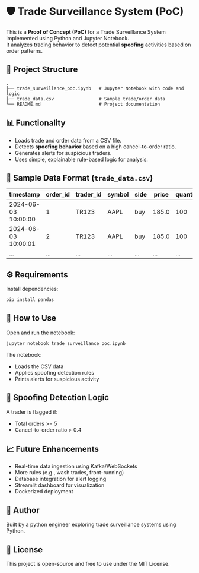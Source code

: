 # 🛡️ Trade Surveillance System (PoC)

This is a **Proof of Concept (PoC)** for a Trade Surveillance System implemented using Python and Jupyter Notebook.  
It analyzes trading behavior to detect potential **spoofing** activities based on order patterns.

## 📁 Project Structure

```
.
├── trade_surveillance_poc.ipynb   # Jupyter Notebook with code and logic
├── trade_data.csv                 # Sample trade/order data
└── README.md                      # Project documentation
```

## 📊 Functionality

- Loads trade and order data from a CSV file.
- Detects **spoofing behavior** based on a high cancel-to-order ratio.
- Generates alerts for suspicious traders.
- Uses simple, explainable rule-based logic for analysis.

## 📂 Sample Data Format (`trade_data.csv`)

| timestamp           | order_id | trader_id | symbol | side | price | quantity | status   |
|---------------------|----------|-----------|--------|------|-------|----------|----------|
| 2024-06-03 10:00:00 | 1        | TR123     | AAPL   | buy  | 185.0 | 100      | placed   |
| 2024-06-03 10:00:01 | 2        | TR123     | AAPL   | buy  | 185.0 | 100      | canceled |
| ...                 | ...      | ...       | ...    | ...  | ...   | ...      | ...      |

## ⚙️ Requirements

Install dependencies:

```bash
pip install pandas
```

## 🚀 How to Use

Open and run the notebook:

```bash
jupyter notebook trade_surveillance_poc.ipynb
```

The notebook:
- Loads the CSV data
- Applies spoofing detection rules
- Prints alerts for suspicious activity

## 📌 Spoofing Detection Logic

A trader is flagged if:
- Total orders >= 5
- Cancel-to-order ratio > 0.4

## 📈 Future Enhancements

- Real-time data ingestion using Kafka/WebSockets
- More rules (e.g., wash trades, front-running)
- Database integration for alert logging
- Streamlit dashboard for visualization
- Dockerized deployment

## 🧠 Author

Built by a python engineer exploring trade surveillance systems using Python.

## 📄 License

This project is open-source and free to use under the MIT License.

